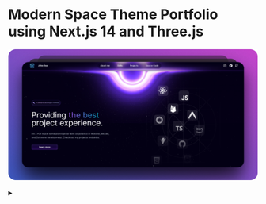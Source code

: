 <a name="readme-top"></a>

# Modern Space Theme Portfolio using Next.js 14 and Three.js

![Modern Space Theme Portfolio using Next.js 14 and Three.js](/.github/images/img_main.png "Modern Space Theme Portfolio using Next.js 14 and Three.js")

<details>

<summary>

</summary>


## :bangbang: Folder Structure

Here is the folder structure of this app.

```bash
space-portfolio/
  |- app/
    |-- favicon.ico
    |-- globals.css
    |-- layout.tsx
    |-- page.tsx
  |- components/
    |-- main/
        |--- encryption.tsx
        |--- footer.tsx
        |--- hero.tsx
        |--- navbar.tsx
        |--- projects.tsx
        |--- skills.tsx
        |--- star-background.tsx
    |-- sub/
        |--- hero-content.tsx
        |--- project-card.tsx
        |--- skill-data-provider.tsx
        |--- skill-text.tsx
  |- config/
    |-- index.ts
  |- constants/
    |-- index.ts
  |- lib/
    |-- motion.ts
    |-- utils.ts
  |- public/
    |-- projects/
    |-- skills/
    |-- videos/
    |-- hero-bg.svg
    |-- lock-main.png
    |-- lock-top.png
    |-- logo.png
  |- .eslintrc.json
  |- .gitignore
  |- next.config.js
  |- package-lock.json
  |- package.json
  |- postcss.config.js
  |- tailwind.config.ts
  |- tsconfig.json
```

<br />

## :toolbox: Getting Started

1. Make sure **Git** and **NodeJS** is installed.

2. Clone this repository to your local computer.

3. Open terminal in root directory. Run `npm install --legacy-peer-deps` or `yarn install --legacy-peer-deps`.

4. Now app is fully configured 👍 and you can start using this app using `npm run dev` or `yarn dev`.

## :camera: Screenshots:

![Modern UI/UX](/.github/images/img1.png "Modern UI/UX")

![Showcase your skills](/.github/images/img2.png "Showcase your skills")

![Built with Typescript](/.github/images/img3.png "Built with Typescript")

![Showcase your projects](/.github/images/img4.png "Showcase your projects")

## :gear: Tech Stack
[![React JS](https://skillicons.dev/icons?i=react "React JS")](https://react.dev/ "React JS") [![Next JS](https://skillicons.dev/icons?i=next "Next JS")](https://nextjs.org/ "Next JS") [![Typescript](https://skillicons.dev/icons?i=ts "Typescript")](https://www.typescriptlang.org/ "Typescript") [![Tailwind CSS](https://skillicons.dev/icons?i=tailwind "Tailwind CSS")](https://tailwindcss.com/ "Tailwind CSS") [![Netlify](https://skillicons.dev/icons?i=netlify "Netlify")](https://netlify.app/ "Netlify") [![Three.js](https://skillicons.dev/icons?i=threejs "Three.js")](https://threejs.org/ "Three.js")

